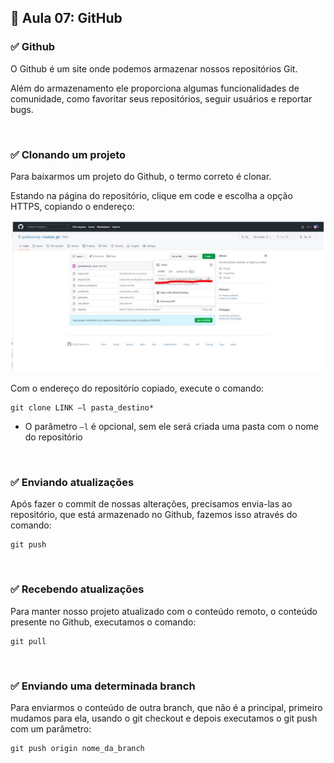 ## 📝 Aula 07: GitHub
### ✅ Github
O Github é um site onde podemos armazenar nossos repositórios Git.

Além do armazenamento ele proporciona algumas funcionalidades de comunidade, como favoritar seus repositórios, seguir usuários e reportar bugs.

<br>

### ✅ Clonando um projeto
Para baixarmos um projeto do Github, o termo correto é clonar.

Estando na página do repositório, clique em code e escolha a  opção HTTPS, copiando o endereço:

<img src="./img/img-01.jpg">

Com o endereço do repositório copiado, execute o comando:
```
git clone LINK –l pasta_destino*
```

* O parâmetro ``–l`` é opcional, sem ele será criada uma pasta com o nome do repositório

<br>

### ✅ Enviando atualizações
Após fazer o commit de nossas alterações, precisamos envia-las ao repositório, que está armazenado no Github, fazemos isso através do comando:
```
git push
```

<br>

### ✅ Recebendo atualizações
Para manter nosso projeto atualizado com o conteúdo remoto, o conteúdo presente no Github, executamos o comando:
```
git pull
```

<br>

### ✅ Enviando uma determinada branch
Para enviarmos o conteúdo de outra branch, que não é a principal, primeiro mudamos para ela, usando o git checkout e depois executamos o git push com um parâmetro:
```
git push origin nome_da_branch
```
